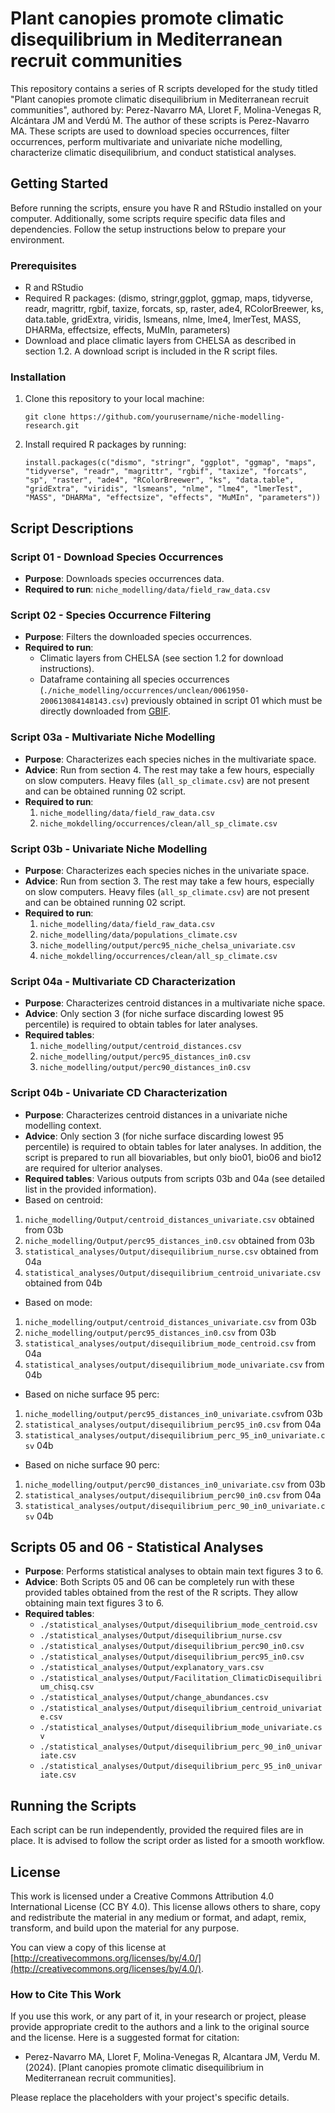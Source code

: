 

# Plant canopies promote climatic disequilibrium in Mediterranean recruit communities

This repository contains a series of R scripts developed for the study titled "Plant canopies promote climatic disequilibrium in Mediterranean recruit communities", authored by: Perez-Navarro MA, Lloret F, Molina-Venegas R, Alcántara JM and Verdú M. The author of these scripts is Perez-Navarro MA. These scripts are used to download species occurrences, filter occurrences, perform multivariate and univariate niche modelling, characterize climatic disequilibrium, and conduct statistical analyses.

## Getting Started

Before running the scripts, ensure you have R and RStudio installed on your computer. Additionally, some scripts require specific data files and dependencies. Follow the setup instructions below to prepare your environment.

### Prerequisites

- R and RStudio
- Required R packages: (dismo, stringr,ggplot, ggmap, maps, tidyverse, readr, magrittr, rgbif, taxize, forcats, sp, raster, ade4, RColorBreewer, ks, data.table, gridExtra, viridis, lsmeans, nlme, lme4, lmerTest, MASS, DHARMa, effectsize, effects, MuMIn, parameters)
- Download and place climatic layers from CHELSA as described in section 1.2. A download script is included in the R script files.

### Installation

1. Clone this repository to your local machine:
   ```
   git clone https://github.com/yourusername/niche-modelling-research.git
   ```
2. Install required R packages by running:
   ```
   install.packages(c("dismo", "stringr", "ggplot", "ggmap", "maps", "tidyverse", "readr", "magrittr", "rgbif", "taxize", "forcats", "sp", "raster", "ade4", "RColorBreewer", "ks", "data.table", "gridExtra", "viridis", "lsmeans", "nlme", "lme4", "lmerTest", "MASS", "DHARMa", "effectsize", "effects", "MuMIn", "parameters"))
   ```
 
## Script Descriptions

### Script 01 - Download Species Occurrences

- **Purpose**: Downloads species occurrences data.
- **Required to run**: `niche_modelling/data/field_raw_data.csv`

### Script 02 - Species Occurrence Filtering

- **Purpose**: Filters the downloaded species occurrences.
- **Required to run**:
  - Climatic layers from CHELSA (see section 1.2 for download instructions).
  - Dataframe containing all species occurrences (`./niche_modelling/occurrences/unclean/0061950-200613084148143.csv`) previously obtained in script 01 which must be directly downloaded from [GBIF](https://doi.org/10.15468/dl.9c6h5v).

### Script 03a - Multivariate Niche Modelling

- **Purpose**: Characterizes each species niches in the multivariate space.
- **Advice**: Run from section 4. The rest may take a few hours, especially on slow computers. Heavy files (`all_sp_climate.csv`) are not present and can be obtained running 02 script.
- **Required to run**:
  1. `niche_modelling/data/field_raw_data.csv`
  2. `niche_mokdelling/occurrences/clean/all_sp_climate.csv`

### Script 03b - Univariate Niche Modelling

- **Purpose**: Characterizes each species niches in the univariate space.
- **Advice**: Run from section 3. The rest may take a few hours, especially on slow computers. Heavy files (`all_sp_climate.csv`) are not present and can be obtained running 02 script.
- **Required to run**:
  1. `niche_modelling/data/field_raw_data.csv`
  2. `niche_modelling/data/populations_climate.csv`
  3. `niche_modelling/output/perc95_niche_chelsa_univariate.csv`
  4. `niche_mokdelling/occurrences/clean/all_sp_climate.csv`

### Script 04a - Multivariate CD Characterization

- **Purpose**: Characterizes centroid distances in a multivariate niche space.
- **Advice**: Only section 3 (for niche surface discarding lowest 95 percentile) is required to obtain tables for later analyses.
- **Required tables**: 
  1. `niche_modelling/output/centroid_distances.csv`
  2. `niche_modelling/output/perc95_distances_in0.csv`
  3. `niche_modelling/output/perc90_distances_in0.csv`

### Script 04b - Univariate CD Characterization
- **Purpose**: Characterizes centroid distances in a univariate niche modelling context.
- **Advice**: Only section 3 (for niche surface discarding lowest 95 percentile) is required to obtain tables for later analyses. In addition, the script is prepared to run all biovariables, but only bio01, bio06 and bio12 are required for ulterior analyses.
- **Required tables**: Various outputs from scripts 03b and 04a (see detailed list in the provided information).
- Based on centroid:
1.	`niche_modelling/Output/centroid_distances_univariate.csv` obtained from 03b
2.	`niche_modelling/Output/perc95_distances_in0.csv` obtained from 03b
3.	`statistical_analyses/Output/disequilibrium_nurse.csv` obtained from 04a
4.	`statistical_analyses/Output/disequilibrium_centroid_univariate.csv` obtained from 04b
- Based on mode:
1.	`niche_modelling/output/centroid_distances_univariate.csv` from 03b
2.	`niche_modelling/output/perc95_distances_in0.csv` from 03b
3.	`statistical_analyses/output/disequilibrium_mode_centroid.csv` from 04a
4.	`statistical_analyses/output/disequilibrium_mode_univariate.csv` from 04b
- Based on niche surface 95 perc:
1.	`niche_modelling/output/perc95_distances_in0_univariate.csv`from 03b
2.	`statistical_analyses/output/disequilibrium_perc95_in0.csv` from 04a
3.	`statistical_analyses/output/disequilibrium_perc_95_in0_univariate.csv` 04b
- Based on niche surface 90 perc:
1.	`niche_modelling/output/perc90_distances_in0_univariate.csv` from 03b
2.	`statistical_analyses/output/disequilibrium_perc90_in0.csv` from 04a
3.	`statistical_analyses/output/disequilibrium_perc_90_in0_univariate.csv` 04b

## Scripts 05 and 06 - Statistical Analyses

- **Purpose**: Performs statistical analyses to obtain main text figures 3 to 6.
- **Advice**: Both Scripts 05 and 06 can be completely run with these provided tables obtained from the rest of the R scripts. They allow obtaining main text figures 3 to 6.
- **Required tables**:
  - `./statistical_analyses/Output/disequilibrium_mode_centroid.csv`
  - `./statistical_analyses/Output/disequilibrium_nurse.csv`
  - `./statistical_analyses/Output/disequilibrium_perc90_in0.csv`
  - `./statistical_analyses/Output/disequilibrium_perc95_in0.csv`
  - `./statistical_analyses/Output/explanatory_vars.csv`
  - `./statistical_analyses/Output/Facilitation_ClimaticDisequilibrium_chisq.csv`
  - `./statistical_analyses/Output/change_abundances.csv`
  - `./statistical_analyses/Output/disequilibrium_centroid_univariate.csv`
  - `./statistical_analyses/Output/disequilibrium_mode_univariate.csv`
  - `./statistical_analyses/Output/disequilibrium_perc_90_in0_univariate.csv`
  - `./statistical_analyses/Output/disequilibrium_perc_95_in0_univariate.csv`

## Running the Scripts

Each script can be run independently, provided the required files are in place. It is advised to follow the script order as listed for a smooth workflow.

## License

This work is licensed under a Creative Commons Attribution 4.0 International License (CC BY 4.0). This license allows others to share, copy and redistribute the material in any medium or format, and adapt, remix, transform, and build upon the material for any purpose. 

You can view a copy of this license at [http://creativecommons.org/licenses/by/4.0/](http://creativecommons.org/licenses/by/4.0/).

### How to Cite This Work

If you use this work, or any part of it, in your research or project, please provide appropriate credit to the authors and a link to the original source and the license. Here is a suggested format for citation:

- Perez-Navarro MA, Lloret F, Molina-Venegas R, Alcantara JM, Verdu M. (2024). [Plant canopies promote climatic disequilibrium in Mediterranean recruit communities].

Please replace the placeholders with your project's specific details.





